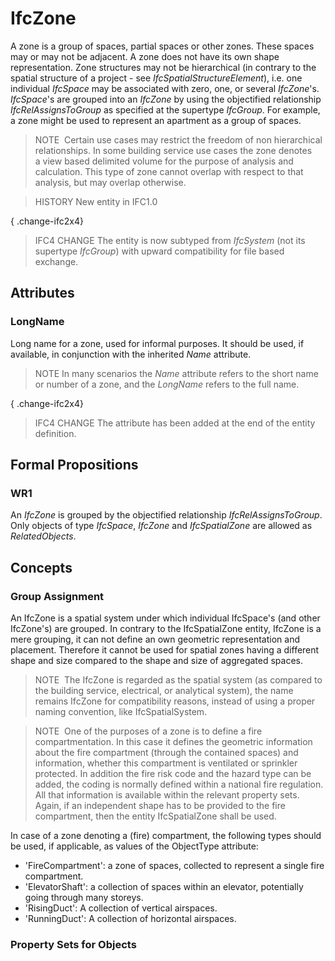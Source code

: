 # IfcZone

A zone is a group of spaces, partial spaces or other zones. These spaces may or may not be adjacent. A zone does not have its own shape representation. Zone structures may not be hierarchical (in contrary to the spatial structure of a project - see _IfcSpatialStructureElement_), i.e. one individual _IfcSpace_ may be associated with zero, one, or several _IfcZone_'s. _IfcSpace_'s are grouped into an _IfcZone_ by using the objectified relationship _IfcRelAssignsToGroup_ as specified at the supertype _IfcGroup_. For example, a zone might be used to represent an apartment as a group of spaces.

> NOTE  Certain use cases may restrict the freedom of non hierarchical relationships. In some building service use cases the zone denotes a view based delimited volume for the purpose of analysis and calculation. This type of zone cannot overlap with respect to that analysis, but may overlap otherwise.

> HISTORY  New entity in IFC1.0

{ .change-ifc2x4}
> IFC4 CHANGE  The entity is now subtyped from _IfcSystem_ (not its supertype _IfcGroup_) with upward compatibility for file based exchange.

## Attributes

### LongName
Long name for a zone, used for informal purposes. It should be used, if available, in conjunction with the inherited _Name_ attribute.
> NOTE  In many scenarios the _Name_ attribute refers to the short name or number of a zone, and the _LongName_ refers to the full name.


{ .change-ifc2x4}
> IFC4 CHANGE The attribute has been added at the end of the entity definition.

## Formal Propositions

### WR1
An _IfcZone_ is grouped by the objectified relationship _IfcRelAssignsToGroup_. Only objects of type _IfcSpace_, _IfcZone_ and _IfcSpatialZone_ are allowed as _RelatedObjects_.

## Concepts

### Group Assignment

An IfcZone is a spatial system under which individual
IfcSpace's (and other IfcZone's) are grouped. In
contrary to the IfcSpatialZone entity, IfcZone is a
mere grouping, it can not define an own geometric representation
and placement. Therefore it cannot be used for spatial zones
having a different shape and size compared to the shape and size
of aggregated spaces.



>
> NOTE  The IfcZone is regarded as the
> spatial system (as compared to the building service, electrical,
> or analytical system), the name remains IfcZone for
> compatibility reasons, instead of using a proper naming
> convention, like IfcSpatialSystem.



>
> NOTE  One of the purposes of a zone is to
> define a fire compartmentation. In this case it defines the
> geometric information about the fire compartment (through the
> contained spaces) and information, whether this compartment is
> ventilated or sprinkler protected. In addition the fire risk code
> and the hazard type can be added, the coding is normally defined
> within a national fire regulation. All that information is
> available within the relevant property sets. Again, if an
> independent shape has to be provided to the fire compartment,
> then the entity IfcSpatialZone shall be
> used.
>


In case of a zone denoting a (fire) compartment, the following types should be used, if
applicable, as values of the ObjectType attribute:


* 'FireCompartment': a zone of spaces, collected to represent a single fire compartment.
* 'ElevatorShaft': a collection of spaces within an elevator, potentially going through many storeys.
* 'RisingDuct': A collection of vertical airspaces.
* 'RunningDuct': A collection of horizontal airspaces.



### Property Sets for Objects


